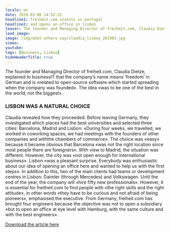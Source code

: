 ```yaml
---
locale: en
date: 2019-03-06 14:52:22
headline1: freiheit.com invests in portugal
headline2: and opens an office in lisbon
teaser: The founder and Managing Director of freiheit.com, Claudia Dietze, explained to businessIT that the company’s name means ‘freedom’ in German and is «related to open-source software which started spreading when the company was founded». The idea «was to be one of the best in the world, not the biggest».
lead_image:
image: /img/what-others-say/claudia_lisboa_201903.jpg
vimeo:
youtube:
tags: [Business, Lisboa]
hideHeaderTitle: true
---
```


The founder and Managing Director of freiheit.com, Claudia Dietze, explained to businessIT that the company’s name means ‘freedom’ in German and is «related to open-source software which started spreading when the company was founded». The idea «was to be one of the best in the world, not the biggest».

### LISBON WAS A NATURAL CHOICE

Claudia revealed how they proceeded. Before leaving Germany, they investigated which places had the best universities and selected three cities: Barcelona, Madrid and Lisbon: «During four weeks, we travelled, we worked in coworking spaces, we had meetings with the founders of other companies and withthe chambers of commerce». The choice was «easy» because it became obvious that Barcelona «was not the right location since most people there are foreigners». With view to Madrid, the situation was different. However, the city was «not open enough for international business». Lisbon «was a pleasant surprise. Everybody was enthusiastic about our idea of opening an office here and wanted to help us with the first steps». In addition to this, two of the main clients had teams or development centres in Lisbon: Daimler (through Mercedes) and Volkswagen. Until the end of the year, the company will «hire fifty new professionals». However, it is essential for freitheit.com to find people with «the right skills and the right attitude», in other words «they have to be curious and not afraid of being pioneers», emphasised the executive. From Germany, freiheit.com has brought four engineers because the objective was not to open a subsidiary «but to open an office at eye level with Hamburg, with the same culture and with the best engineers».

[Download the article here](https://freiheit.com/assets/pdf/190227_businessIT_Artikel_freiheit.com_en.pdf)


